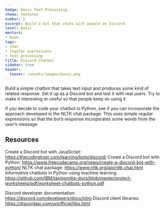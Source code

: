 ```yaml
---
badge: Basic Text Processing
theme: textproc
number: 2
excerpt: Build a bot that chats with people on Discord.
level: Basic
mentors:
- Ewan
tags:
- chat
- regular expressions
- text processing
title: Discord Chatbot
sidebar: true
header:
  teaser: /assets/images/basic.png
---
```

Build a simple chatbot that takes text input and produces some kind of related response. Set it up as a Discord bot and test it with real users. Try to make it interesting or useful so that people keep on using it.

If you decide to code your chatbot in Python, see if you can incorporate the approach developed in the NLTK chat package. This uses simple regular expressions so that the bot’s response incorporates some words from the user’s message.

 

## Resources
Create a Discord bot with JavaScript: <a href="https://thecodingtrain.com/learning/bots/discord/" rel="noopener">https://thecodingtrain.com/learning/bots/discord/</a> 
Create a Discord bot with Python: <a href="https://www.freecodecamp.org/news/create-a-discord-bot-with-python/" rel="noopener">https://www.freecodecamp.org/news/create-a-discord-bot-with-python/</a> 
NLTK chat package: <a href="https://www.nltk.org/api/nltk.chat.html" rel="noopener">https://www.nltk.org/api/nltk.chat.html</a>
Informative chatbots in Python using machine learning: <a href="https://github.com/IBM/taxinomitis-docs/blob/master/project-worksheets/pdf/worksheet-chatbots-python.pdf" rel="noopener">https://github.com/IBM/taxinomitis-docs/blob/master/project-worksheets/pdf/worksheet-chatbots-python.pdf</a>

Discord developer documentation: <a href="https://discord.com/developers/docs/intro" rel="noopener">https://discord.com/developers/docs/intro</a> 
Discord client libraries: <a href="https://discordapi.com/unofficial/libs.html" rel="noopener">https://discordapi.com/unofficial/libs.html</a>


